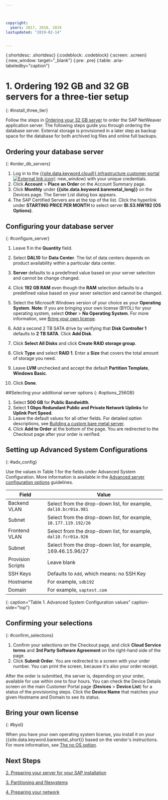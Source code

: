 ```yaml
---



copyright:
  years: 2017, 2018, 2019
lastupdated: "2019-02-14"


---
```


{:shortdesc: .shortdesc}
{:codeblock: .codeblock}
{:screen: .screen}
{:new_window: target="_blank"}
{:pre: .pre}
{:table: .aria-labeledby="caption"}

# 1. Ordering  192 GB and 32 GB servers for a three-tier setup
{: #install_three_tier}

Follow the steps in [Ordering your 32 GB server](/docs/infrastructure/sap-netweaver-ms-qrg?topic=sap-netweaver-ms-qrg-install_32GB) to order the SAP NetWeaver application server. The following steps guide you through ordering the database server. External storage is provisioned in a later step as backup space for the database for both archived log files and online full backups.

## Ordering your database server
{: #order_db_servers}

1. Log in to the [{{site.data.keyword.cloud}} infrastructure customer portal ![External link icon](../icons/launch-glyph.svg "External link icon")](https://control.softlayer.com){: new_window} with your unique credentials.
2. Click **Account** > **Place an Order** on the Account Summary page.
3. Click **Monthly** under **{{site.data.keyword.baremetal_long}}** on the Devices page. The Server List dialog box appears.
4. The SAP Certified Servers are at the top of the list. Click the hyperlink under **STARTING PRICE PER MONTH** to select server **BI.S3.NW192 (OS Options)**.

## Configuring your database server
{: #configure_server}

1. Leave **1** in the **Quantity** field.
2. Select **DAL10** for **Data Center**. The list of data centers depends on product availability within a particular data center.
3. **Server** defaults to a predefined value based on your server selection and cannot be change changed.
4. Click **192 GB RAM** even though the **RAM** selection defaults to a predefined value based on your sever selection and cannot be changed.
5. Select the Microsoft Windows version of your choice as your **Operating System**. **Note**: If you are bringing your own license (BYOL) for your operating system, select **Other** > **No Operating System**. For more information, see [Bring your own license](#byol).

6. Add a second 2 TB SATA drive by verifying that **Disk Controller 1** defaults to **2 TB SATA**. Click **Add Disk**.
7. Click **Select All Disks** and click **Create RAID storage group**.
8. Click **Type** and select **RAID 1**. Enter a **Size** that covers the total amount of storage you need.
9. Leave **LVM** unchecked and accept the default **Partition Template**, **Windows Basic**.
10. Click **Done**.

##Selecting your additional server options
{: #options_256GB}

1. Select **500 GB** for **Public Bandwidth**.
2. Select **1 Gbps Redundant Public and Private Network Uplinks** for **Uplink Port Speed**.
3. Leave the default values for all other fields. For detailed option descriptions, see [Building a custom bare metal server](/docs/bare-metal?topic=bare-metal-ordering-baremetal-server).
4. Click **Add to Order** at the bottom of the page. You are redirected to the Checkout page after your order is verified.

## Setting up Advanced System Configurations
{: #adv_config}

Use the values in Table 1 for the fields under Advanced System Configuration. More information is available in the [Advanced server configuration options](/docs/bare-metal?topic=bare-metal-ordering-baremetal-server) guidelines.

|              Field               |      Value                                                           |
| -------------------------------- | -------------------------------------------------------------------- |
|Backend VLAN                      | Select from the drop-down list, for example, `dal10.bcr01a.981`      |
|Subnet                            | Select from the drop-down list, for example, `10.177.119.192/26`     |
|Frontend VLAN                     | Select from the drop-down list, for example, `dal10.fcr01a.926`      |
|Subnet                            | Select from the drop-down list, for example, 169.46.15.96/27         |
|Provision Scripts                 | Leave blank                                                          |
|SSH Keys                          | Defaults to `Add`, which means: no SSH Key                           |
|Hostname                          | For example, `sdb192`                                                |
|Domain                            | For example, `saptest.com`                                           |
{: caption="Table 1. Advanced System Configuration values" caption-side="top"}

## Confirming your selections
{: #confirm_selections}

1. Confirm your selections on the Checkout page, and click **Cloud Service terms** and **3rd Party Software Agreement** on the right-hand side of the page.
2. Click **Submit Order**. You are redirected to a screen with your order number. You can print the screen, because it's also your order receipt.

After the order is submitted, the server is, depending on your order, available for use within one to four hours. You can check the Device Details screen on the main Customer Portal page (**Devices** > **Device List**) for a status of the provisioning steps. Click the **Device Name** that matches your given Hostname and Domain to see its status.

## Bring your own license
{: #byol}

When you have your own operating system license, you install it on your {{site.data.keyword.baremetal_short}} based on the vendor's instructions. For more information, see [The no OS option](/docs/bare-metal?topic=bare-metal-the-no-os-option).

## Next Steps

  [2. Preparing your server for your SAP installation](/docs/infrastructure/sap-netweaver-ms-qrg?topic=sap-netweaver-ms-qrg-prepare_256GB)

  [3. Partitioning and filesystems](/docs/infrastructure/sap-netweaver-ms-qrg?topic=sap-netweaver-ms-qrg-3-partitioning-and-file-systems)

  [4. Preparing your network](/docs/infrastructure/sap-netweaver-ms-qrg?topic=sap-netweaver-ms-qrg-network)
